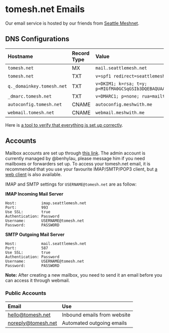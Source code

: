 # tomesh.net Emails

Our email service is hosted by our friends from [Seattle Meshnet](https://seattlemesh.net).

## DNS Configurations

| Hostname | Record Type | Value |
|:--|:--|:--|
| `tomesh.net` | MX | `mail.seattlemesh.net` |
| `tomesh.net` | TXT | `v=spf1 redirect=seattlemesh.net` |
| `q._domainkey.tomesh.net` | TXT | `v=DKIM1; k=rsa; t=y; p=MIGfMA0GCSqGSIb3DQEBAQUAA4GNADCBiQKBgQDOza/1J8LNAL1TPGtz2RpI0Cai9LokJmO7pxX/zk2tyyPD8yY5BRl3PabSvofR1o77dLnSCBoBAY/q4RgqnmFWRxxLxEwQjttTwCMv9EDSFonzu9D6v1+UsZwHJa22Vwi/dzfad9oQ2XIOwfsAkVFevWjMUFAgFdrtJpkznpMcJQIDAQAB` |
| `_dmarc.tomesh.net` | TXT | `v=DMARC1; p=none; rua=mailto:dmarc@seattlemesh.net; ruf=mailto:dmarcf@seattlemesh.net; fo=1` |
| `autoconfig.tomesh.net` | CNAME | `autoconfig.meshwith.me` |
| `webmail.tomesh.net` | CNAME | `webmail.meshwith.me` |

Here is [a tool to verify that everything is set up correctly](https://test.mail.meshwith.me/tomesh.net).

## Accounts

Mailbox accounts are set up through [this link](https://q.meshwith.me/postfixadmin/). The admin account is currently managed by @benhylau, please message him if you need mailboxes or forwarders set up. To access your tomesh.net email, it is recommended that you use your favourite IMAP/SMTP/POP3 client, but [a web client](https://webmail.tomesh.net) is also available.

IMAP and SMTP settings for `USERNAME@tomesh.net` are as follow:

**IMAP Incoming Mail Server**

```
Host:           imap.seattlemesh.net
Port:           993
Use SSL:        true
Authentication: Password
Username:       USERNAME@tomesh.net
Password:       PASSWORD
```

**SMTP Outgoing Mail Server**

```
Host:           mail.seattlemesh.net
Port:           587
Use SSL:        true
Authentication: Password
Username:       USERNAME@tomesh.net
Password:       PASSWORD
```

**Note:** After creating a new mailbox, you need to send it an email before you can access it through webmail.

### Public Accounts

| Email | Use |
|:--|:--|
| hello@tomesh.net | Inbound emails from website |
| noreply@tomesh.net | Automated outgoing emails |